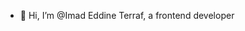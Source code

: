 - 👋 Hi, I’m @Imad Eddine Terraf, a frontend developer

<!---
Imad-t/Imad-t is a ✨ special ✨ repository because its `README.md` (this file) appears on your GitHub profile.
You can click the Preview link to take a look at your changes.
--->
